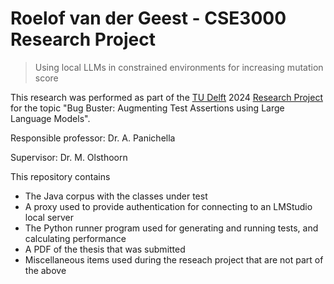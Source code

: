 # Roelof van der Geest - CSE3000 Research Project

> Using local LLMs in constrained environments for increasing mutation score

This research was performed as part of the [TU Delft](https://github.com/TU-Delft-CSE) 2024 [Research Project](https://github.com/TU-Delft-CSE/Research-Project) for the topic "Bug Buster: Augmenting Test Assertions using Large Language Models".

Responsible professor: Dr. A. Panichella

Supervisor: Dr. M. Olsthoorn

This repository contains

- The Java corpus with the classes under test
- A proxy used to provide authentication for connecting to an LMStudio local server
- The Python runner program used for generating and running tests, and calculating performance
- A PDF of the thesis that was submitted
- Miscellaneous items used during the reseach project that are not part of the above
